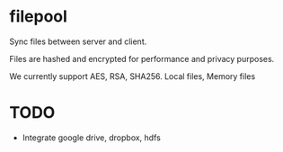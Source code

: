 # filepool

Sync files between server and client.

Files are hashed and encrypted for performance and privacy purposes.

We currently support AES, RSA, SHA256. Local files, Memory files

# TODO

- Integrate google drive, dropbox, hdfs
